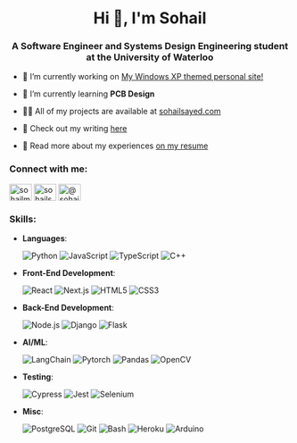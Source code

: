<h1 align="center">Hi 👋, I'm Sohail</h1>
<h3 align="center">A Software Engineer and Systems Design Engineering student at the University of Waterloo</h3>

- 🔭 I’m currently working on [My Windows XP themed personal site!](http://sohailsayed.com/)

- 🌱 I’m currently learning **PCB Design**

- 👨‍💻 All of my projects are available at [sohailsayed.com](https://sohailsayed.com/)

- 📝 Check out my writing [here](https://medium.com/@sohailsayed)

- 📄 Read more about my experiences [on my resume](https://drive.google.com/file/d/1gPI624qblEwtfIxt1YKbvxoTBLgdcnUr/preview)

<h3 align="left">Connect with me:</h3>
<p align="left">
<a href="https://twitter.com/sohailmsayed" target="blank"><img align="center" src="https://raw.githubusercontent.com/rahuldkjain/github-profile-readme-generator/master/src/images/icons/Social/twitter.svg" alt="sohailmsayed" height="30" width="40" /></a>
<a href="https://linkedin.com/in/sohailsayed" target="blank"><img align="center" src="https://raw.githubusercontent.com/rahuldkjain/github-profile-readme-generator/master/src/images/icons/Social/linked-in-alt.svg" alt="sohailsayed" height="30" width="40" /></a>
<a href="https://medium.com/@sohailsayed" target="blank"><img align="center" src="https://raw.githubusercontent.com/rahuldkjain/github-profile-readme-generator/master/src/images/icons/Social/medium.svg" alt="@sohailsayed" height="30" width="40" /></a>
</p>

<h3 align="left">Skills:</h3>

- **Languages**:
  
    ![Python](https://img.shields.io/badge/Python%20-%2314354C.svg?style=for-the-badge&logo=python&logoColor=white)
    ![JavaScript](https://img.shields.io/badge/JavaScript%20-%23F7DF1E.svg?style=for-the-badge&logo=javascript&logoColor=black)
    ![TypeScript](https://img.shields.io/badge/TypeScript-3178C6.svg?style=for-the-badge&logo=typescript&logoColor=white)
    ![C++](https://img.shields.io/badge/C++%20-%2300599C.svg?style=for-the-badge&logo=c%2B%2B&logoColor=white)
    
- **Front-End Development**:

  ![React](https://img.shields.io/badge/-React-61DAFB?logo=react&logoColor=white&style=for-the-badge)
  ![Next.js](https://img.shields.io/badge/Next.js-000000?style=for-the-badge&logo=next.js&logoColor=white)
   ![HTML5](https://img.shields.io/badge/HTML5%20-%23E34F26.svg?style=for-the-badge&logo=html5&logoColor=white)
   ![CSS3](https://img.shields.io/badge/CSS%20-%231572B6.svg?style=for-the-badge&logo=css3&logoColor=white)
   
- **Back-End Development**:

    ![Node.js](https://img.shields.io/badge/Node.js-43853D?style=for-the-badge&logo=node.js&logoColor=white)
    ![Django](https://img.shields.io/badge/Django-092E20?style=for-the-badge&logo=django&logoColor=white)
    ![Flask](https://img.shields.io/badge/Flask-000000?style=for-the-badge&logo=flask&logoColor=white)
    
- **AI/ML**:

    ![LangChain](https://img.shields.io/badge/LangChain-000000?style=for-the-badge&logoColor=white)
    ![Pytorch](https://img.shields.io/badge/Pytorch-EE4C2C?style=for-the-badge&logo=Pytorch&logoColor=white)
    ![Pandas](https://img.shields.io/badge/Pandas-150458?style=for-the-badge&logo=pandas&logoColor=white)
    ![OpenCV](https://img.shields.io/badge/OpenCV-5C3EE8?style=for-the-badge&logo=opencv&logoColor=white)
  
- **Testing**:

    ![Cypress](https://img.shields.io/badge/Cypress-17202C?style=for-the-badge&logo=cypress&logoColor=white)
    ![Jest](https://img.shields.io/badge/Jest-C21325?style=for-the-badge&logo=jest&logoColor=white)
    ![Selenium](https://img.shields.io/badge/Selenium-43B02A?style=for-the-badge&logo=Selenium&logoColor=white)

- **Misc**:

    ![PostgreSQL](https://img.shields.io/badge/PostgreSQL-316192?style=for-the-badge&logo=postgresql&logoColor=white)
    ![Git](https://img.shields.io/badge/GIT-E44C30?style=for-the-badge&logo=git&logoColor=white)
    ![Bash](https://img.shields.io/badge/Bash-4EAA25?style=for-the-badge&logo=GNU%20Bash&logoColor=white)
    ![Heroku](https://img.shields.io/badge/Heroku-430098?style=for-the-badge&logo=heroku&logoColor=white)
    ![Arduino](https://img.shields.io/badge/Arduino-00979D?style=for-the-badge&logo=arduino&logoColor=white) 

</p>
